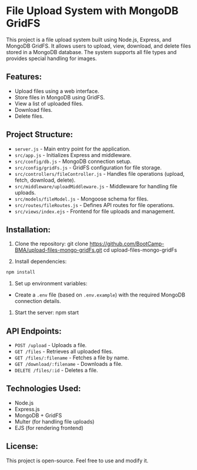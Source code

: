 # File Upload System with MongoDB GridFS

This project is a file upload system built using Node.js, Express, and MongoDB GridFS. It allows users to upload, view, download, and delete files stored in a MongoDB database. The system supports all file types and provides special handling for images.

## Features:
- Upload files using a web interface.
- Store files in MongoDB using GridFS.
- View a list of uploaded files.
- Download files.
- Delete files.

## Project Structure:
- `server.js` - Main entry point for the application.
- `src/app.js` - Initializes Express and middleware.
- `src/config/db.js` - MongoDB connection setup.
- `src/config/gridFs.js` - GridFS configuration for file storage.
- `src/controllers/fileController.js` - Handles file operations (upload, fetch, download, delete).
- `src/middleware/uploadMiddleware.js` - Middleware for handling file uploads.
- `src/models/fileModel.js` - Mongoose schema for files.
- `src/routes/fileRoutes.js` - Defines API routes for file operations.
- `src/views/index.ejs` - Frontend for file uploads and management.

## Installation:
1. Clone the repository:
git clone https://github.com/BootCamp-BMA/upload-files-mongo-gridFs.git cd upload-files-mongo-gridFs


1. Install dependencies:
```sh
npm install
```


1. Set up environment variables:
- Create a `.env` file (based on `.env.example`) with the required MongoDB connection details.
1. Start the server:
npm start



## API Endpoints:
- `POST /upload` - Uploads a file.
- `GET /files` - Retrieves all uploaded files.
- `GET /files/:filename` - Fetches a file by name.
- `GET /download/:filename` - Downloads a file.
- `DELETE /files/:id` - Deletes a file.

## Technologies Used:
- Node.js
- Express.js
- MongoDB + GridFS
- Multer (for handling file uploads)
- EJS (for rendering frontend)

## License:
This project is open-source. Feel free to use and modify it.